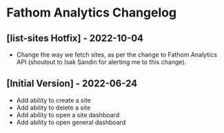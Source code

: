 # Fathom Analytics Changelog

## [list-sites Hotfix] - 2022-10-04

- Change the way we fetch sites, as per the change to Fathom Analytics API (shoutout to Isak Sandin for alerting me to this change).

## [Initial Version] - 2022-06-24

- Add ability to create a site
- Add ability to delete a site
- Add ability to open a site dashboard
- Add ability to open general dashboard
